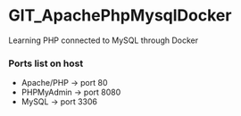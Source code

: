 # GIT_ApachePhpMysqlDocker
Learning PHP connected to MySQL through Docker

<h3>Ports list on host</h3>
<ul>
  <li>Apache/PHP  -> port 80</li>
  <li>PHPMyAdmin  -> port 8080</li>
  <li>MySQL       -> port 3306</li>
</ul>
